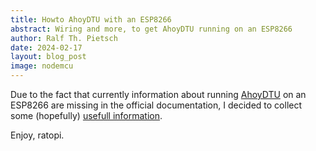 ```yaml
---
title: Howto AhoyDTU with an ESP8266
abstract: Wiring and more, to get AhoyDTU running on an ESP8266
author: Ralf Th. Pietsch
date: 2024-02-17
layout: blog_post
image: nodemcu
---
```

Due to the fact that currently information about running [AhoyDTU](https://github.com/lumapu/ahoy) on an ESP8266 are missing in the official documentation, I decided to collect some (hopefully) [usefull information](/ahoydtu-howto/).

Enjoy, ratopi.
